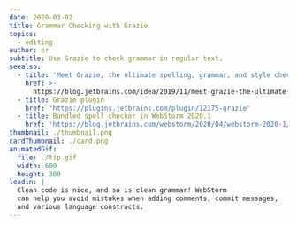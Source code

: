 ```yaml
---
date: 2020-03-02
title: Grammar Checking with Grazie
topics:
  - editing
author: er
subtitle: Use Grazie to check grammar in regular text.
seealso:
  - title: 'Meet Grazie, the ultimate spelling, grammar, and style checker'
    href: >-
      https://blog.jetbrains.com/idea/2019/11/meet-grazie-the-ultimate-spelling-grammar-and-style-checker-for-intellij-idea/
  - title: Grazie plugin
    href: 'https://plugins.jetbrains.com/plugin/12175-grazie'
  - title: Bundled spell checker in WebStorm 2020.1
    href: 'https://blog.jetbrains.com/webstorm/2020/04/webstorm-2020-1/#grazie'
thumbnail: ./thumbnail.png
cardThumbnail: ./card.png
animatedGif:
  file: ./tip.gif
  width: 600
  height: 300
leadin: |
  Clean code is nice, and so is clean grammar! WebStorm 
  can help you avoid mistakes when adding comments, commit messages, 
  and various language constructs.
---
```


